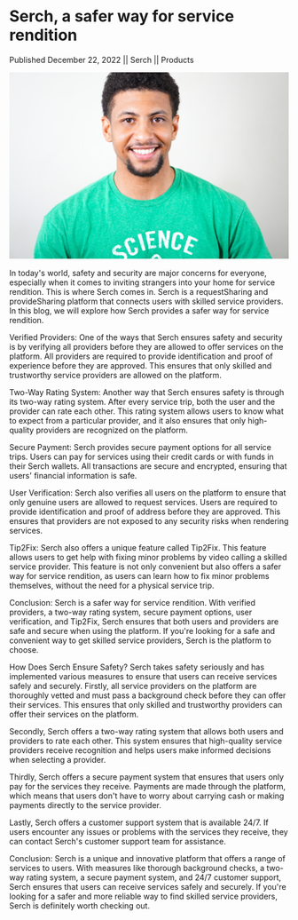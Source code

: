 # Serch, a safer way for service rendition

Published December 22, 2022 || Serch || Products

![Safer way in Serch](../../../../../assets/blog/safer-way.jpg)

In today's world, safety and security are major concerns for everyone, especially when it comes to inviting strangers into your home for service rendition. This is where Serch comes in. Serch is a requestSharing and provideSharing platform that connects users with skilled service providers. In this blog, we will explore how Serch provides a safer way for service rendition.

Verified Providers:
One of the ways that Serch ensures safety and security is by verifying all providers before they are allowed to offer services on the platform. All providers are required to provide identification and proof of experience before they are approved. This ensures that only skilled and trustworthy service providers are allowed on the platform.

Two-Way Rating System:
Another way that Serch ensures safety is through its two-way rating system. After every service trip, both the user and the provider can rate each other. This rating system allows users to know what to expect from a particular provider, and it also ensures that only high-quality providers are recognized on the platform.

Secure Payment:
Serch provides secure payment options for all service trips. Users can pay for services using their credit cards or with funds in their Serch wallets. All transactions are secure and encrypted, ensuring that users' financial information is safe.

User Verification:
Serch also verifies all users on the platform to ensure that only genuine users are allowed to request services. Users are required to provide identification and proof of address before they are approved. This ensures that providers are not exposed to any security risks when rendering services.

Tip2Fix:
Serch also offers a unique feature called Tip2Fix. This feature allows users to get help with fixing minor problems by video calling a skilled service provider. This feature is not only convenient but also offers a safer way for service rendition, as users can learn how to fix minor problems themselves, without the need for a physical service trip.

Conclusion:
Serch is a safer way for service rendition. With verified providers, a two-way rating system, secure payment options, user verification, and Tip2Fix, Serch ensures that both users and providers are safe and secure when using the platform. If you're looking for a safe and convenient way to get skilled service providers, Serch is the platform to choose.

How Does Serch Ensure Safety?
Serch takes safety seriously and has implemented various measures to ensure that users can receive services safely and securely. Firstly, all service providers on the platform are thoroughly vetted and must pass a background check before they can offer their services. This ensures that only skilled and trustworthy providers can offer their services on the platform.

Secondly, Serch offers a two-way rating system that allows both users and providers to rate each other. This system ensures that high-quality service providers receive recognition and helps users make informed decisions when selecting a provider.

Thirdly, Serch offers a secure payment system that ensures that users only pay for the services they receive. Payments are made through the platform, which means that users don't have to worry about carrying cash or making payments directly to the service provider.

Lastly, Serch offers a customer support system that is available 24/7. If users encounter any issues or problems with the services they receive, they can contact Serch's customer support team for assistance.

Conclusion:
Serch is a unique and innovative platform that offers a range of services to users. With measures like thorough background checks, a two-way rating system, a secure payment system, and 24/7 customer support, Serch ensures that users can receive services safely and securely. If you're looking for a safer and more reliable way to find skilled service providers, Serch is definitely worth checking out.
